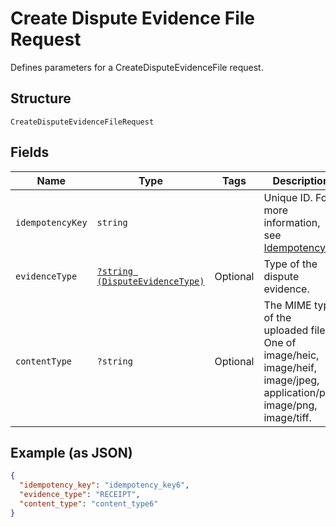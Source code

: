 
# Create Dispute Evidence File Request

Defines parameters for a CreateDisputeEvidenceFile request.

## Structure

`CreateDisputeEvidenceFileRequest`

## Fields

| Name | Type | Tags | Description | Getter | Setter |
|  --- | --- | --- | --- | --- | --- |
| `idempotencyKey` | `string` |  | Unique ID. For more information,<br>see [Idempotency](https://developer.squareup.com/docs/docs/working-with-apis/idempotency). | getIdempotencyKey(): string | setIdempotencyKey(string idempotencyKey): void |
| `evidenceType` | [`?string (DisputeEvidenceType)`](/doc/models/dispute-evidence-type.md) | Optional | Type of the dispute evidence. | getEvidenceType(): ?string | setEvidenceType(?string evidenceType): void |
| `contentType` | `?string` | Optional | The MIME type of the uploaded file.<br>One of image/heic, image/heif, image/jpeg, application/pdf,  image/png, image/tiff. | getContentType(): ?string | setContentType(?string contentType): void |

## Example (as JSON)

```json
{
  "idempotency_key": "idempotency_key6",
  "evidence_type": "RECEIPT",
  "content_type": "content_type6"
}
```

